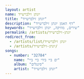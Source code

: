 ```yaml
---
layout: artist
name: יונתן זילברשייד
title: "יונתן זילברשייד"
description: "דף האמן יונתן זילברשייד"
keywords: "שירים, מוזיקה, יונתן זילברשייד"
permalink: /artists/יונתן-זילברשייד
redirect_from:
  - /artists/list/יונתן זילברשייד
  - /artists/יונתן-זילברשייד/
songs:
  - number: "32784"
    name: "ים ביי בידי ביי ביי"
    album: "סינגלים"
    artist: "יונתן זילברשייד"
---
```

